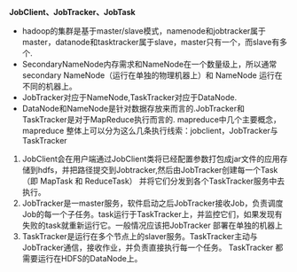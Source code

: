

**JobClient、JobTracker、JobTask**

- hadoop的集群是基于master/slave模式，namenode和jobtracker属于master，datanode和tasktracker属于slave，master只有一个，而slave有多个.
- SecondaryNameNode内存需求和NameNode在一个数量级上，所以通常secondary NameNode（运行在单独的物理机器上）和 NameNode 运行在不同的机器上。
- JobTracker对应于NameNode,TaskTracker对应于DataNode.
- DataNode和NameNode是针对数据存放来而言的.JobTracker和TaskTracker是对于MapReduce执行而言的.
  mapreduce中几个主要概念，mapreduce 整体上可以分为这么几条执行线索：jobclient，JobTracker与TaskTracker

1. JobClient会在用户端通过JobClient类将已经配置参数打包成jar文件的应用存储到hdfs，并把路径提交到Jobtracker,然后由JobTracker创建每一个Task（即 MapTask 和 ReduceTask） 并将它们分发到各个TaskTracker服务中去执行。
2. JobTracker是一master服务，软件启动之后JobTracker接收Job，负责调度Job的每一个子任务。task运行于TaskTracker上，并监控它们，如果发现有失败的task就重新运行它。一般情况应该把JobTracker 部署在单独的机器上
3. TaskTracker是运行在多个节点上的slaver服务。TaskTracker主动与JobTracker通信，接收作业，并负责直接执行每一个任务。 TaskTracker 都需要运行在HDFS的DataNode上。